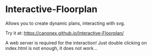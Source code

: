 # Interactive-Floorplan
Allows you to create dynamic plans, interacting with svg.

Try it at:
https://canonex.github.io/Interactive-Floorplan/

A web server is required for the interaction!
Just double clicking on index.html is not enough, it does not work...
